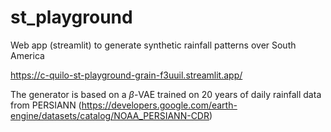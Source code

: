 # st_playground

Web app (streamlit) to generate synthetic rainfall patterns over South America

https://c-quilo-st-playground-grain-f3uuil.streamlit.app/

The generator is based on a $\beta$-VAE trained on 20 years of daily rainfall data from PERSIANN (https://developers.google.com/earth-engine/datasets/catalog/NOAA_PERSIANN-CDR)
